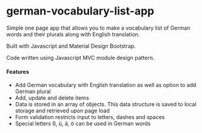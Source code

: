 # german-vocabulary-list-app

Simple one page app that allows you to make a vocabulary list of German words and their plurals along with English translation.

Built with Javascript and Material Design Bootstrap.

Code written using Javascript MVC module design pattern.

<h4>Features</h4>

<ul>
<li>Add German vocabulary with English translation as well as option to add German plural</li>
<li>Add, update and delete items</li>
<li>Data is stored in an array of objects. This data structure is saved to local storage and retrieved upon page load</li>
<li>Form validation restricts input to letters, dashes and spaces</li>
<li>Special letters ß, ü, ä, ö can be used in German words</li>
</ul>
